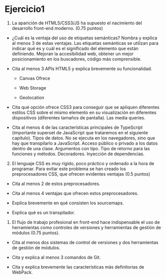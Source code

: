 # Ejercicio1

1. La aparición de HTML5/CSS3/JS ha supuesto el nacimiento del desarrollo front-end moderno. (0.75 puntos) 
* ¿Cuál es la ventaja del uso de etiquetas semánticas? Nombra y explica al menos 3 de estas ventajas.
  Las etiquetas semánticas se utilizan para indicar qué es y cuál es el significado del elemento que están definiendo.
  Mejoran la accesibilidad web, obtener un mejor posicionamiento en los buscadores, código más comprensible.

* Cita al menos 3 APIs HTML5 y explica brevemente su funcionalidad.
  - Canvas
  Ofrece
  - Web Storage
  
  - Geolocation
  
* Cita qué opción ofrece CSS3 para conseguir que se apliquen diferentes estilos CSS sobre el mismo elemento en su visualización en diferentes dispositivos (diferentes tamaños de pantalla). 
  Las media queries.

* Cita al menos 4 de las características principales de TypeScript (importante superset de JavaScript que trataremos en el siguiente capítulo).
  Tipos de datos.
  No se ejecuta en los navegadores, sino que hay que transpilarlo a JavaScript.
  Acceso público o privado a los datos dentro de una clase.
  Argumentos con tipo.
  Tipo de retorno para las funciones y métodos.
  Decoradores.
  Inyección de dependencias.


2. El lenguaje CSS es muy rígido, poco práctico y ordenado a la hora de programar. Para evitar este problema se han creado los preprocesadores CSS, que ofrecen evidentes ventajas (0.5 puntos) 
* Cita al menos 2 de estos preprocesadores. 
  
* Cita al menos 4 ventajas que ofrecen estos preprocesadores. 
  
* Explica brevemente en qué consisten los sourcemaps. 
  
* Explica qué es un transpilador.

1. El flujo de trabajo profesional en front-end hace indispensable el uso de herramientas como controles de versiones y herramientas de gestión de módulos (0.75 puntos).
* Cita al menos dos sistemas de control de versiones y dos herramientas de gestión de módulos.

* Cita y explica al menos 3 comandos de Git. 
  
* Cita y explica brevemente las características más definitorias de WebPack.
  
